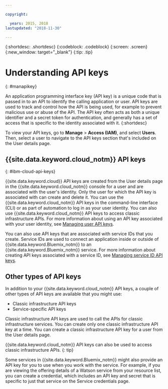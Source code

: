 ```yaml
---

copyright:

  years: 2015, 2018
lastupdated: "2018-11-30"

---
```


{:shortdesc: .shortdesc}
{:codeblock: .codeblock}
{:screen: .screen}
{:new_window: target="_blank"}
{:tip: .tip}

# Understanding API keys
{: #manapikey}

An application programming interface key (API key) is a unique code that is passed in to an API to identify the calling application or user. API keys are used to track and control how the API is being used, for example to prevent malicious use or abuse of the API. The API key often acts as both a unique identifier and a secret token for authentication, and generally has a set of access that is specific to the identity associated with it.
{:shortdesc}

To view your API keys, go to **Manage** > **Access (IAM)**, and select **Users**. Then, select a user to navigate to the API keys section that's included on the User details page.

## {{site.data.keyword.cloud_notm}} API keys
{: #ibm-cloud-api-keys}

{{site.data.keyword.cloud}} API keys are created from the User details page in the {{site.data.keyword.cloud_notm}} console for a user and are associated with the user's identity. Only the user for which the API key is associated with can create and delete it. You can use the {{site.data.keyword.cloud_notm}} API keys in the command-line interface (CLI) or as part of automation to log in as your user identity. You can also use {{site.data.keyword.cloud_notm}} API keys to access classic infrastructure APIs. For more information about using an API key associated with your user identity, see [Managing user API keys](userid_keys.html).

You can also use API keys that are associated with service IDs that you create. Service IDs are used to connect an application inside or outside of {{site.data.keyword.Bluemix_notm}} to an {{site.data.keyword.Bluemix_notm}} service. For more information about creating API keys associated with a service ID, see [Managing service ID API keys](serviceid_keys.html).

## Other types of API keys

In addition to your {{site.data.keyword.cloud_notm}} API keys, a couple of other types of API keys are available that you might use:

* Classic infrastructure API keys
* Service-specific API keys

Classic infrastructure API keys are used to call the APIs for classic infrastructure services. You can create only one classic infrastructure API key at a time. You can create a classic infrastructure API key for a user from the User details page.

{{site.data.keyword.cloud_notm}} API keys can also be used to access classic infrastructure APIs.
{: tip}

Some services in {{site.data.keyword.Bluemix_notm}} might also provide an API key for you to use when you work with the service. For example, if you are viewing the offering details of a Watson service from your resource list, you can create a credential, which includes an API key and secret that is specific to just that service on the Service credentials page.
